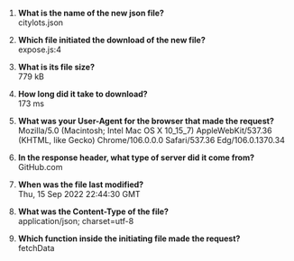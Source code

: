 1. **What is the name of the new json file?**  
   citylots.json  

2. **Which file initiated the download of the new file?**  
   expose.js:4  
   
3. **What is its file size?**  
   779 kB  
   
4. **How long did it take to download?**  
   173 ms  

5. **What was your User-Agent for the browser that made the request?**  
   Mozilla/5.0 (Macintosh; Intel Mac OS X 10_15_7) AppleWebKit/537.36 (KHTML, like Gecko) Chrome/106.0.0.0 Safari/537.36 Edg/106.0.1370.34  

6. **In the response header, what type of server did it come from?**  
   GitHub.com  

7. **When was the file last modified?**  
   Thu, 15 Sep 2022 22:44:30 GMT  

8. **What was the Content-Type of the file?**  
   application/json; charset=utf-8  

9.  **Which function inside the initiating file made the request?**  
    fetchData
   
